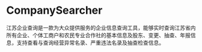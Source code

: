 # CompanySearcher
江苏企业查询是一款为大众提供服务的企业信息查询工具，能够实时查询江苏省内所有企业、个体工商户和农民专业合作社的基本信息及股东、变更、抽查、年报信息，支持查看与查询经营异常名录、严重违法名录及抽查检查信息。
